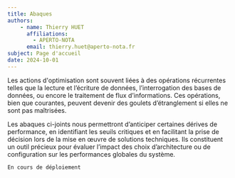 ```yaml
---
title: Abaques
authors: 
    - name: Thierry HUET
      affiliations: 
        - APERTO-NOTA
      email: thierry.huet@aperto-nota.fr
subject: Page d'accueil
date: 2024-10-01
---
```


Les actions d'optimisation sont souvent liées à des opérations récurrentes telles que la lecture et l’écriture de données, l’interrogation des bases de données, ou encore le traitement de flux d’informations. Ces opérations, bien que courantes, peuvent devenir des goulets d’étranglement si elles ne sont pas maîtrisées.

Les abaques ci-joints nous permettront d’anticiper certaines dérives de performance, en identifiant les seuils critiques et en facilitant la prise de décision lors de la mise en œuvre de solutions techniques. Ils constituent un outil précieux pour évaluer l’impact des choix d’architecture ou de configuration sur les performances globales du système.

```{attention}
En cours de déploiement
```